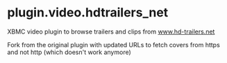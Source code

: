 # plugin.video.hdtrailers_net
XBMC video plugin to browse trailers and clips from www.hd-trailers.net

Fork from the original plugin with updated URLs to fetch covers from https and not http (which doesn't work anymore)
